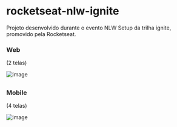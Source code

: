 # rocketseat-nlw-ignite

Projeto desenvolvido durante o evento NLW Setup da trilha ignite, promovido pela Rocketseat.

<h3>Web</h3>(2 telas)

![image](https://cdn.discordapp.com/attachments/796447278566998106/1096126621703995462/web.jpg)

##
<h3>Mobile</h3> (4 telas)

![image](https://cdn.discordapp.com/attachments/796447278566998106/1096126622014394458/mobile.jpg)
